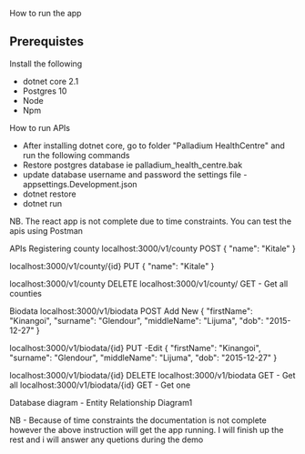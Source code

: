 How to run the app

Prerequistes
------------
Install the following
- dotnet core 2.1
- Postgres 10
- Node
- Npm

How to run APIs
- After installing dotnet core, go to folder "Palladium HealthCentre" and run the following commands 
- Restore postgres database ie palladium_health_centre.bak
- update database username and password the settings file - appsettings.Development.json
- dotnet restore
- dotnet run

NB. The react app is not complete due to time constraints. You can test the apis using Postman

APIs
Registering county
localhost:3000/v1/county POST
{
	"name": "Kitale"
}

localhost:3000/v1/county/{id} PUT
{
	"name": "Kitale"
}

localhost:3000/v1/county DELETE
localhost:3000/v1/county/ GET - Get all counties


Biodata 
localhost:3000/v1/biodata POST
Add New
{
    "firstName": "Kinangoi",
    "surname": "Glendour",
    "middleName": "Lijuma",
    "dob": "2015-12-27"
}

localhost:3000/v1/biodata/{id} PUT -Edit
{
    "firstName": "Kinangoi",
    "surname": "Glendour",
    "middleName": "Lijuma",
    "dob": "2015-12-27"
}

localhost:3000/v1/biodata/{id} DELETE
localhost:3000/v1/biodata GET - Get all
localhost:3000/v1/biodata/{id} GET - Get one

Database diagram - Entity Relationship Diagram1

NB - Because of time constraints the documentation is not complete however the above instruction will get the app running. I will finish up the rest and i will answer any quetions during the demo
